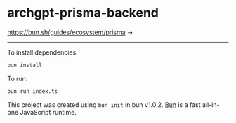 # archgpt-prisma-backend

https://bun.sh/guides/ecosystem/prisma ->

<!-- bunx prisma init --datasource-provider sqlite -->


-------------

To install dependencies:


```bash
bun install
```

To run:

```bash
bun run index.ts
```

This project was created using `bun init` in bun v1.0.2. [Bun](https://bun.sh) is a fast all-in-one JavaScript runtime.
